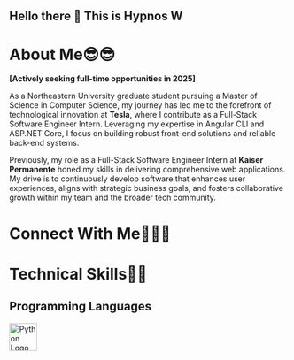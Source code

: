 ## Hello there 👋 This is Hypnos W

# About Me😎😎
**[Actively seeking full-time opportunities in 2025]**

As a Northeastern University graduate student pursuing a Master of Science in Computer Science, my journey has led me to the forefront of technological innovation at **Tesla**, where I contribute as a Full-Stack Software Engineer Intern. Leveraging my expertise in Angular CLI and ASP.NET Core, I focus on building robust front-end solutions and reliable back-end systems.

Previously, my role as a Full-Stack Software Engineer Intern at **Kaiser Permanente** honed my skills in delivering comprehensive web applications. My drive is to continuously develop software that enhances user experiences, aligns with strategic business goals, and fosters collaborative growth within my team and the broader tech community.

# Connect With Me🧑‍🤝‍🧑


# Technical Skills🧑‍💻

## Programming Languages
<a href="https://www.python.org">
    <img src="https://upload.wikimedia.org/wikipedia/commons/thumb/c/c3/Python-logo-notext.svg/1200px-Python-logo-notext.svg.png" alt="Python Logo" width="50">
</a>




